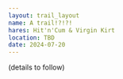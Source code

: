 ```yaml
---
layout: trail_layout
name: A trail!?!?!
hares: Hit'n'Cum & Virgin Kirt
location: TBD
date: 2024-07-20
---
```


(details to follow)
